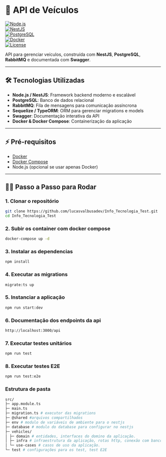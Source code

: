 # 🚗 API de Veículos

[![Node.js](https://img.shields.io/badge/Node.js-18.x-green)](https://nodejs.org/)  
[![NestJS](https://img.shields.io/badge/NestJS-9.x-E0234E)](https://nestjs.com/)  
[![PostgreSQL](https://img.shields.io/badge/PostgreSQL-15.x-blue)](https://www.postgresql.org/)  
[![Docker](https://img.shields.io/badge/Docker-24.x-blue)](https://www.docker.com/)  
[![License](https://img.shields.io/badge/License-MIT-green)](LICENSE)

API para gerenciar veículos, construída com **NestJS**, **PostgreSQL**, **RabbitMQ** e documentada com **Swagger**.

---

## 🛠 Tecnologias Utilizadas

- **Node.js / NestJS**: Framework backend moderno e escalável
- **PostgreSQL**: Banco de dados relacional
- **RabbitMQ**: Fila de mensagens para comunicação assíncrona
- **Sequelize / TypeORM**: ORM para gerenciar migrations e models
- **Swagger**: Documentação interativa da API
- **Docker & Docker Compose**: Containerização da aplicação

---

## ⚡ Pré-requisitos

- [Docker](https://www.docker.com/get-started)
- [Docker Compose](https://docs.docker.com/compose/install/)
- Node.js (opcional se usar apenas Docker)

---

## 🏃‍♂️ Passo a Passo para Rodar

### 1. Clonar o repositório

```bash
git clone https://github.com/lucasvalbusadev/Info_Tecnologia_Test.git
cd Info_Tecnologia_Test
```

### 2. Subir os container com docker compose

```bash
docker-compose up -d
```

### 3. Instalar as dependencias

```bash
npm install
```

### 4. Executar as migrations

```bash
migrate:ts up
```

### 5. Instanciar a aplicação

```bash
npm run start:dev
```

### 6. Documentação dos endpoints da api

```bash
http://localhost:3000/api
```

### 7. Executar testes unitários

```bash
npm run test
```

### 8. Executar testes E2E

```bash
npm run test:e2e
```

### Estrutura de pasta

```bash
src/
├─ app.module.ts
├─ main.ts
├─ migration.ts # executor das migrations
├─ @shared #arquivos compartilhados
├─ env # modulo de variáveis de ambiente para o nestjs
├─ database # modulo do database para configurar no nestjs
├─ vehicles/
│ ├─ domain # entidades, interfaces do domino da aplicação.
│ ├─ infra # infraestrutura da aplicação, rotas http, conexão com banco.
│ └─ use-cases # casos de uso da aplicação.
└─ test # configurações para os test, test E2E
```
